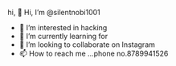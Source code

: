 hi, 👋 Hi, I’m @silentnobi1001
- 👀 I’m interested in hacking 
- 🌱 I’m currently learning for 
- 💞️ I’m looking to collaborate on Instagram 
- 📫 How to reach me ...phone no.8789941526

<!---
silentnobi1001/silentnobi1001 is a ✨ special ✨ repository because its `README.md` (this file) appears on your GitHub profile.
You can click the Preview link to take a look at your changes.
--->

